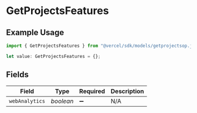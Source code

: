 # GetProjectsFeatures

## Example Usage

```typescript
import { GetProjectsFeatures } from "@vercel/sdk/models/getprojectsop.js";

let value: GetProjectsFeatures = {};
```

## Fields

| Field              | Type               | Required           | Description        |
| ------------------ | ------------------ | ------------------ | ------------------ |
| `webAnalytics`     | *boolean*          | :heavy_minus_sign: | N/A                |